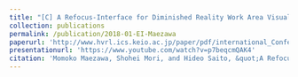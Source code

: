 ```yaml
---
title: "[C] A Refocus-Interface for Diminished Reality Work Area Visualization"
collection: publications
permalink: /publication/2018-01-EI-Maezawa
paperurl: 'http://www.hvrl.ics.keio.ac.jp/paper/pdf/international_Conference/2018/EI2018_Maezawa.pdf'
presentationurl: 'https://www.youtube.com/watch?v=p7beqcmQAK4'
citation: 'Momoko Maezawa, Shohei Mori, and Hideo Saito, &quot;A Refocus-Interface for Diminished Reality Work Area Visualization&quot; <i>Proc. Stereoscopic Displays and Applications at IS&T Electronic Imaging Symposium</i>, SD&A-112 (2018.1)'
---
```


<!--
externalurl: 'url'
paperurl: 'url'
youtubeurl: 'url'
presentationurl: 'url'
githuburl: 'url'
note: blah blah
-->